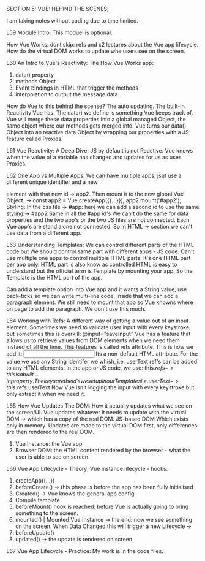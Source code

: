 SECTION 5: VUE: HEHIND THE SCENES;

I am taking notes without coding due to time limited.

L59 Module Intro:
This moduel is optional.

How Vue Works:
dont skip: refs and x2 lectures about the Vue app lifecycle.
How do the virtual DOM works to update whe users see on the screen.

L60 An Intro to Vue's Reactivity:
The How Vue Works app:

1. data() property
2. methods Object
3. Event bindings in HTML that trigger the methods
4. interpolation to output the message data.

How do Vue to this behind the scense? The auto updating. The built-in Reactivity Vue has.
The data() we define is something Vue keeps track of. Vue will merge these data properties into a global managed Object, the same object where our methods gets merged into.
Vue turns our data() Object into an reactive data Object by wrapping our properties with a JS feature called Proxies.

L61 Vue Reactivity: A Deep Dive:
JS by default is not Reactive. Vue knows when the value of a variable has changed and updates for us as uses Proxies.

L62 One App vs Multiple Apps:
We can have multiple apps, jsut use a different unique identifier and a new <section> element with that new id -> app2. Then mount it to the new global Vue Object.
-> const app2 = Vue.createApp({{...}}); app2.mount('#app2');
Styling:
In the css file -> #app: here we can add a second id to use the same styling -> #app2
Same in all the #app id's
We can't do the same for data properties and the two app's or the two JS files are not connected. Each Vue app's are stand alone not connected. So in HTML -> section we can't use data from a different app.

L63 Understanding Templates:
We can control different parts of the HTML code but We should control same part with different apps - JS code. Can't use multiple one apps to control multiple HTML parts. It's one HTML part per app only.
HTML part is also know as controlled HTML is easy to understand but the official term is Template by mounting your app. So the Template is the HTML part of the app.

Can add a template option into Vue app and it wants a String value, use back-ticks so we can write multi-line code. Inside that we can add a paragraph element. We still need to mount that app so Vue knowns where on page to add the paragraph. We don't use this much.

L64 Working with Refs:
A different way of getting a value out of an input element.
Sometimes we need to validate user input with every keystroke, but sometimes this is overkill: @input="saveInput"
Vue has a feature that allows us to retrieve values from DOM elements when we need them instaed of all the time. This features is called refs attribute. This is how we add it:
<input type="text" ref="userText">
Its a non-default HTML attribute. For the value we use any String identifer we whish, i.e. userText
ref's can be added to any HTML elements.
In the app or JS code, we use: this.$refs -> this is a built-in property. The keys are the id's we set up in our Templates i.e. userText
-> this.$refs.userText
Now Vue isn't logging the input with every keystroke but only extract it when we need it.

L65 How Vue Updates The DOM:
How it actually updates what we see on the screen/UI.
Vue updates whatever it needs to update with the virtual DOM -> which has a copy of the real DOM.
JS-based DOM Which exists only in memory.
Updates are made to the virtual DOM first, only differences are then rendered to the real DOM.

1.  Vue Instance: the Vue app
2.  Browser DOM: the HTML content rendered by the browser - what the user is able to see on screen.

L66 Vue App Lifecycle - Theory:
Vue instance lifecycle - hooks:

1. createApp({...})
2. beforeCreate() -> this phase is before the app has been fully initialised
3. Created() -> Vue knows the general app config
4. Compile template
5. beforeMount() hook is reached: before Vue is actually going to bring something to the screen.
6. mounted() | Mounted Vue Instance -> the end: now we see something on the screen.
   When Data Changed this will trigger a new Lifecycle ->
7. beforeUpdate()
8. updated() -> the update is rendered on screen.

L67 Vue App Lifecycle - Practice:
My work is in the code files.
